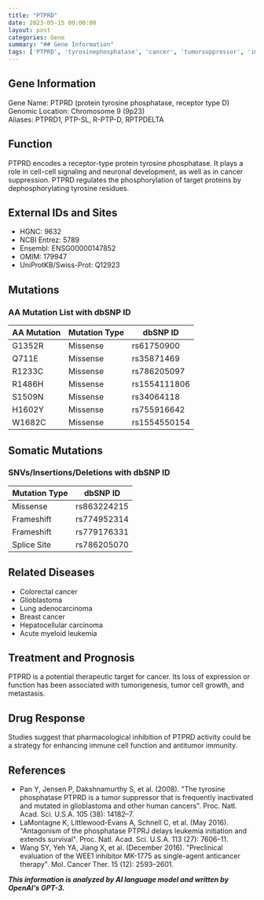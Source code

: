 ```yaml
---
title: "PTPRD"
date: 2023-05-15 00:00:00
layout: post
categories: Gene
summary: "## Gene Information"
tags: ['PTPRD', 'tyrosinephosphatase', 'cancer', 'tumorsuppressor', 'immunotherapy', 'somaticmutations', 'drugresponse', 'prognosis']
---
```


## Gene Information

Gene Name: PTPRD (protein tyrosine phosphatase, receptor type D)  
Genomic Location: Chromosome 9 (9p23)  
Aliases: PTPRD1, PTP-SL, R-PTP-D, RPTPDELTA  

## Function

PTPRD encodes a receptor-type protein tyrosine phosphatase. It plays a role in cell-cell signaling and neuronal development, as well as in cancer suppression. PTPRD regulates the phosphorylation of target proteins by dephosphorylating tyrosine residues.

## External IDs and Sites

- HGNC: 9632
- NCBI Entrez: 5789
- Ensembl: ENSG00000147852
- OMIM: 179947
- UniProtKB/Swiss-Prot: Q12923

## Mutations

### AA Mutation List with dbSNP ID

|AA Mutation|Mutation Type|dbSNP ID|
|---|---|---|
|G1352R|Missense|rs61750900|
|Q711E|Missense|rs35871469|
|R1233C|Missense|rs786205097|
|R1486H|Missense|rs1554111806|
|S1509N|Missense|rs34064118|
|H1602Y|Missense|rs755916642|
|W1682C|Missense|rs1554550154|

## Somatic Mutations

### SNVs/Insertions/Deletions with dbSNP ID

|Mutation Type|dbSNP ID|
|---|---|
|Missense|rs863224215|
|Frameshift|rs774952314|
|Frameshift|rs779176331|
|Splice Site|rs786205070|

## Related Diseases

- Colorectal cancer
- Glioblastoma
- Lung adenocarcinoma
- Breast cancer
- Hepatocellular carcinoma
- Acute myeloid leukemia
  
## Treatment and Prognosis

PTPRD is a potential therapeutic target for cancer. Its loss of expression or function has been associated with tumorigenesis, tumor cell growth, and metastasis.

## Drug Response

Studies suggest that pharmacological inhibition of PTPRD activity could be a strategy for enhancing immune cell function and antitumor immunity.

## References

- Pan Y, Jensen P, Dakshnamurthy S, et al. (2008). "The tyrosine phosphatase PTPRD is a tumor suppressor that is frequently inactivated and mutated in glioblastoma and other human cancers". Proc. Natl. Acad. Sci. U.S.A. 105 (38): 14182–7. 
- LaMontagne K, Littlewood-Evans A, Schnell C, et al. (May 2016). "Antagonism of the phosphatase PTPRJ delays leukemia initiation and extends survival". Proc. Natl. Acad. Sci. U.S.A. 113 (27): 7606–11. 
- Wang SY, Yeh YA, Jiang X, et al. (December 2016). "Preclinical evaluation of the WEE1 inhibitor MK-1775 as single-agent anticancer therapy". Mol. Cancer Ther. 15 (12): 2593–2601.

**_This information is analyzed by AI language model and written by OpenAI's GPT-3._**